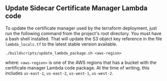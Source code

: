## Update Sidecar Certificate Manager Lambda code

To update the certificate manager used by the terraform deployment, just run
the following command from the project's root directory. You must have a bash
shell installed. That will update the S3 object key reference in the file
`lambda_locals.tf` to the latest stable version available.

```shell
./buildscripts/update_lambda_package.sh <aws-region>
```

where: `<aws-region>` is one of the AWS regions that has a bucket with the
certificate manager Lambda code package. At the time of writing, this includes
`us-east-1`, `us-east-2`, `us-west-1`, `us-west-2`.

